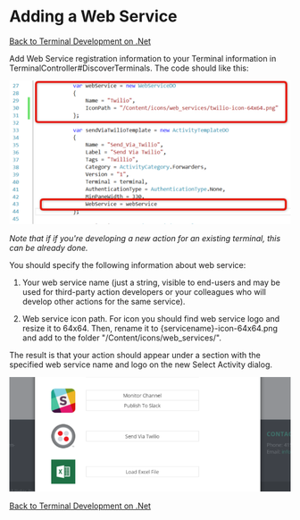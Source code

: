 # Adding a Web Service

[Back to Terminal Development on .Net](../DevGuide_DotNet.md)

 Add Web Service registration information to your Terminal information in TerminalController#DiscoverTerminals. The code should like this: 

 

![](../../../../../Docs/img/TerminalDeveloping-AddingAWebService.md-1.png)



*Note that if if you're developing a new action for an existing terminal, this can be already done.*



You should specify the following information about web service: 



1. Your web service name (just a string, visible to end-users and may be used for third-party action developers or your colleagues who will develop other actions for the same service).

2. Web service icon path. For icon you should find web service logo and resize it to 64x64. Then, rename it to {servicename}-icon-64x64.png and add to the folder "/Content/icons/web_services/".



The result is that your action should appear under a section with the specified web service name and logo on the new Select Activity dialog.



![](../../../../../Docs/img/TerminalDeveloping-AddingAWebService.md-2.png)

[Back to Terminal Development on .Net](../DevGuide_DotNet.md)